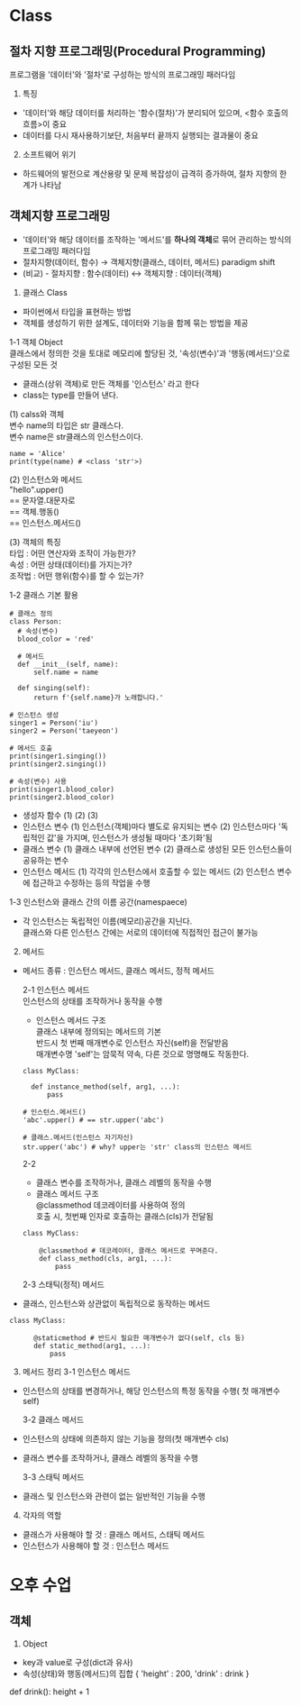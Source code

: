 # Class

## 절차 지향 프로그래밍(Procedural Programming)
프로그램을 '데이터'와 '절차'로 구성하는 방식의 프로그래밍 패러다임
 1. 특징
 * '데이터'와 해당 데이터를 처리하는 '함수(절차)'가 분리되어 있으며, <함수 호출의 흐름>이 중요
 * 데이터를 다시 재사용하기보단, 처음부터 끝까지 실행되는 결과물이 중요
 2. 소프트웨어 위기
 * 하드웨어의 발전으로 계산용량 및 문제 복잡성이 급격히 증가하여, 절차 지향의 한계가 나타남

## 객체지향 프로그래밍
* '데이터'와 해당 데이터를 조작하는 '메서드'를 **하나의 객체**로 묶어 관리하는 방식의 프로그래밍 패러다임
* 절차지향(데이터, 함수) → 객체지향(클래스, 데이터, 메서드) paradigm shift
* (비교) - 절차지향 : 함수(데이터) ↔ 객체지향 : 데이터(객체)


1. 클래스 Class
* 파이썬에서 타입을 표현하는 방법
* 객체를 생성하기 위한 설계도, 데이터와 기능을 함께 묶는 방법을 제공

 1-1 객체 Object
 <br/>클래스에서 정의한 것을 토대로 메모리에 할당된 것, '속성(변수)'과 '행동(메서드)'으로 구성된 모든 것
  * 클래스(상위 객체)로 만든 객체를 '인스턴스' 라고 한다
  * class는 type를 만들어 낸다.
  
  (1) calss와 객체
  <br/>변수 name의 타입은 str 클래스다.
  <br/> 변수 name은 str클래스의 인스턴스이다.
  ```
  name = 'Alice'
  print(type(name) # <class 'str'>)
  ```
  
  (2) 인스턴스와 메서드
  <br/>"hello".upper()
  <br/>== 문자열.대문자로
  <br/>== 객체.행동()
  <br/>== 인스턴스.메서드()

  (3) 객체의 특징
  <br/>타입 : 어떤 연산자와 조작이 가능한가?
  <br/>속성 : 어떤 상태(데이터)를 가지는가?
  <br/>조작법 : 어떤 행위(함수)를 할 수 있는가?

  1-2 클래스 기본 활용
  ```
  # 클래스 정의
class Person:
    # 속성(변수)
    blood_color = 'red'

    # 메서드
    def __init__(self, name):
        self.name = name

    def singing(self):
        return f'{self.name}가 노래합니다.'

# 인스턴스 생성
singer1 = Person('iu')
singer2 = Person('taeyeon')

# 메서드 호출
print(singer1.singing())
print(singer2.singing())

# 속성(변수) 사용
print(singer1.blood_color)
print(singer2.blood_color)
  ```
  * 생성자 함수
  (1)
  (2)
  (3)
  * 인스턴스 변수
  (1) 인스턴스(객체)마다 별도로 유지되는 변수
  (2) 인스턴스마다 '독립적인 값'을 가지며, 인스턴스가 생성될 때마다 '초기화'됨
  * 클래스 변수
  (1) 클래스 내부에 선언된 변수
  (2) 클래스로 생성된 모든 인스턴스들이 공유하는 변수
  * 인스턴스 메서드
  (1) 각각의 인스턴스에서 호출할 수 있는 메서드
  (2) 인스턴스 변수에 접근하고 수정하는 등의 작업을 수행

  1-3 인스턴스와 클래스 간의 이름 공간(namespaece)
  * 각 인스턴스는 독립적인 이름(메모리)공간을 지닌다.
  <br/> 클래스와 다른 인스턴스 간에는 서로의 데이터에 직접적인 접근이 불가능

2. 메서드
* 메서드 종류 : 인스턴스 메서드, 클래스 메서드, 정적 메서드

  2-1 인스턴스 메서드
  <br/> 인스턴스의 상태를 조작하거나 동작을 수행
  * 인스턴스 메서드 구조
  <br/> 클래스 내부에 정의되는 메서드의 기본
  <br/> 반드시 첫 번째 매개변수로 인스턴스 자신(self)을 전달받음
  <br/> 매개변수명 'self'는 암묵적 약속, 다른 것으로 명명해도 작동한다.
  ```
  class MyClass:

    def instance_method(self, arg1, ...):
        pass
  ```
  
  ```
  # 인스턴스.메서드()
  'abc'.upper() # == str.upper('abc')

  # 클래스.메서드(인스턴스 자기자신)
  str.upper('abc') # why? upper는 'str' class의 인스턴스 메서드
  ```

  2-2
  * 클래스 변수를 조작하거나, 클래스 레벨의 동작을 수행
  * 클래스 메서드 구조
  <br/> @classmethod 데코레이터를 사용하여 정의
  <br/> 호출 시, 첫번째 인자로 호출하는 클래스(cls)가 전달됨
  ```
  class MyClass:

      @classmethod # 데코레이터, 클래스 메서드로 꾸며준다.
      def class_method(cls, arg1, ...):
          pass

  ```

  2-3 스태틱(정적) 메서드
* 클래스, 인스턴스와 상관없이 독립적으로 동작하는 메서드
```
class MyClass:

      @staticmethod # 반드시 필요한 매개변수가 없다(self, cls 등)
      def static_method(arg1, ...):
          pass
```
3. 메서드 정리
  3-1 인스턴스 메서드
* 인스턴스의 상태를 변경하거나, 해당 인스턴스의 특정 동작을 수행( 첫 매개변수 self)
  
  3-2 클래스 메서드
* 인스턴스의 상태에 의존하지 않는 기능을 정의(첫 매개변수 cls)
* 클래스 변수를 조작하거나, 클래스 레벨의 동작을 수행

  3-3 스태틱 메서드
* 클래스 및 인스턴스와 관련이 없는 일반적인 기능을 수행

4. 각자의 역할
* 클래스가 사용해야 할 것 : 클래스 메서드, 스태틱 메서드
* 인스턴스가 사용해야 할 것 : 인스턴스 메서드

# 오후 수업

## 객체
1. Object
* key과 value로 구성(dict과 유사)
* 속성(상태)와 행동(메서드)의 집합
{
  'height' : 200,
  'drink' : drink
}

def drink():
    height + 1

